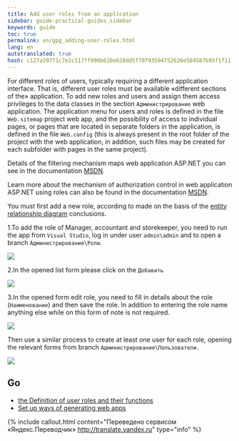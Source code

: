 ```yaml
--- 
title: Add user roles from an application 
sidebar: guide-practical-guides_sidebar 
keywords: guide 
toc: true 
permalink: en/gpg_adding-user-roles.html 
lang: en 
autotranslated: true 
hash: c127a29771c7e2c117ff890b620e628dd5f70793594752626e584587b95f1f11 
--- 
```


For different roles of users, typically requiring a different application interface. That is, different user roles must be available «different sections of the» application. 
To add new roles and users and assign them access privileges to the data classes in the section `Администрирование` web application. 
The application menu for users and roles is defined in the file `Web.sitemap` project web app, and the possibility of access to individual pages, or pages that are located in separate folders in the application, is defined in the file `Web.config` (this is always present in the root folder of the project with the web application, in addition, such files may be created for each subfolder with pages in the same project). 

Details of the filtering mechanism maps web application ASP.NET you can see in the documentation [MSDN](https://msdn.microsoft.com/ru-ru/library/ms178428(v=vs.100).aspx). 

Learn more about the mechanism of authorization control in web application ASP.NET using roles can also be found in the documentation [MSDN](https://msdn.microsoft.com/ru-ru/library/9ab2fxh0(v=vs.100).aspx). 

You must first add a new role, according to made on the basis of the [entity relationship diagram](gpg_identifying-roles.html) conclusions. 

1.To add the role of Manager, accountant and storekeeper, you need to run the app from `Visual Studio`, log in under user `admin\admin` and to open a branch `Администрирование\Роли`. 

![](/images/pages/guides/flexberry-aspnet/administration.jpg) 

2.In the opened list form please click on the `Добавить` 

![](/images/pages/guides/flexberry-aspnet/add-role.png) 

3.In the opened form edit role, you need to fill in details about the role (`Наименование`) and then save the role. In addition to entering the role name anything else while on this form of note is not required. 

![](/images/pages/guides/flexberry-aspnet/save-role.png) 

Then use a similar process to create at least one user for each role, opening the relevant forms from branch `Администрирование\Пользователи`. 

![](/images/pages/guides/flexberry-aspnet/add-other-roles.jpg) 

## Go 

* <i class="fa fa-arrow-left" aria-hidden="true"></i> [the Definition of user roles and their functions](gpg_identifying-roles.html) 
* [Set up ways of generating web apps](gpg_configuring-paths-generating.html) <i class="fa fa-arrow-right" aria-hidden="true"></i> 



{% include callout.html content="Переведено сервисом «Яндекс.Переводчик» <http://translate.yandex.ru>" type="info" %}